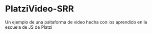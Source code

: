 # PlatziVideo-SRR

Un ejemplo de una paltaforma de video hecha con los aprendido en la escuela de JS de Platzi
